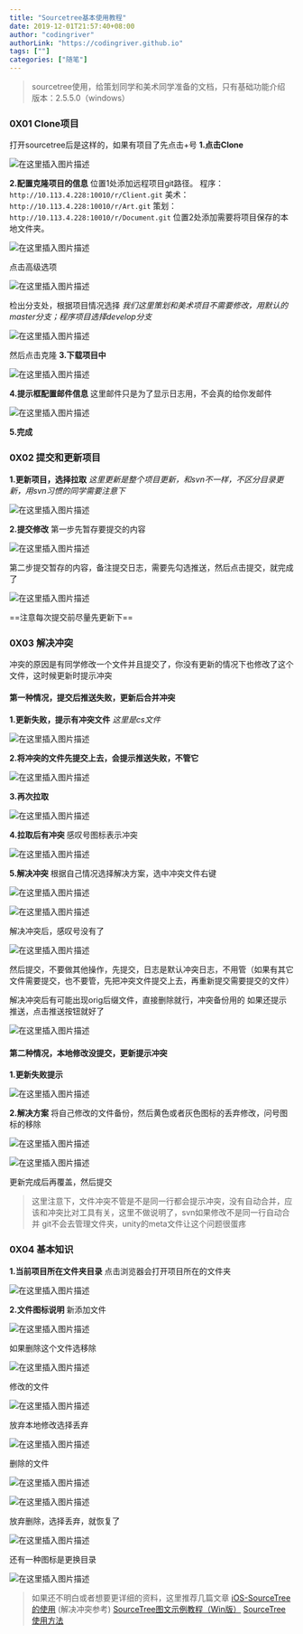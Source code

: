 ```yaml
---
title: "Sourcetree基本使用教程"
date: 2019-12-01T21:57:40+08:00
author: "codingriver"
authorLink: "https://codingriver.github.io"
tags: [""]
categories: ["随笔"]
---
```


<!--more-->

>sourcetree使用，给策划同学和美术同学准备的文档，只有基础功能介绍
>版本：2.5.5.0（windows）


###  0X01 Clone项目	
打开sourcetree后是这样的，如果有项目了先点击+号
**1.点击Clone**  
  

![在这里插入图片描述](https://img-blog.csdnimg.cn/20181120134715905.png?x-oss-process=image/watermark,type_ZmFuZ3poZW5naGVpdGk,shadow_10,text_aHR0cHM6Ly9ibG9nLmNzZG4ubmV0L2NvZGluZ3JpdmVy,size_16,color_FFFFFF,t_70)  


**2.配置克隆项目的信息**
位置1处添加远程项目git路径。
程序：`http://10.113.4.228:10010/r/Client.git`
美术：`http://10.113.4.228:10010/r/Art.git`
策划：`http://10.113.4.228:10010/r/Document.git`
位置2处添加需要将项目保存的本地文件夹。

  
  

![在这里插入图片描述](https://img-blog.csdnimg.cn/20181120134833835.png?x-oss-process=image/watermark,type_ZmFuZ3poZW5naGVpdGk,shadow_10,text_aHR0cHM6Ly9ibG9nLmNzZG4ubmV0L2NvZGluZ3JpdmVy,size_16,color_FFFFFF,t_70)  



点击高级选项
  
  

![在这里插入图片描述](https://img-blog.csdnimg.cn/2018112013500386.png?x-oss-process=image/watermark,type_ZmFuZ3poZW5naGVpdGk,shadow_10,text_aHR0cHM6Ly9ibG9nLmNzZG4ubmV0L2NvZGluZ3JpdmVy,size_16,color_FFFFFF,t_70)  

检出分支处，根据项目情况选择
*我们这里策划和美术项目不需要修改，用默认的master分支；程序项目选择develop分支*
  
  

![在这里插入图片描述](https://img-blog.csdnimg.cn/20181120135038867.png?x-oss-process=image/watermark,type_ZmFuZ3poZW5naGVpdGk,shadow_10,text_aHR0cHM6Ly9ibG9nLmNzZG4ubmV0L2NvZGluZ3JpdmVy,size_16,color_FFFFFF,t_70)  

然后点击克隆
**3.下载项目中**

  
  

![在这里插入图片描述](https://img-blog.csdnimg.cn/20181120135244470.png?x-oss-process=image/watermark,type_ZmFuZ3poZW5naGVpdGk,shadow_10,text_aHR0cHM6Ly9ibG9nLmNzZG4ubmV0L2NvZGluZ3JpdmVy,size_16,color_FFFFFF,t_70)  

**4.提示框配置邮件信息**
这里邮件只是为了显示日志用，不会真的给你发邮件
  
  

![在这里插入图片描述](https://img-blog.csdnimg.cn/20181120135259583.png?x-oss-process=image/watermark,type_ZmFuZ3poZW5naGVpdGk,shadow_10,text_aHR0cHM6Ly9ibG9nLmNzZG4ubmV0L2NvZGluZ3JpdmVy,size_16,color_FFFFFF,t_70)  

**5.完成**

###  0X02 提交和更新项目	
**1.更新项目，选择拉取**
*这里更新是整个项目更新，和svn不一样，不区分目录更新，用svn习惯的同学需要注意下*
  
  

![在这里插入图片描述](https://img-blog.csdnimg.cn/20181120135727283.png?x-oss-process=image/watermark,type_ZmFuZ3poZW5naGVpdGk,shadow_10,text_aHR0cHM6Ly9ibG9nLmNzZG4ubmV0L2NvZGluZ3JpdmVy,size_16,color_FFFFFF,t_70)  


**2.提交修改**
第一步先暂存要提交的内容
  
  

![在这里插入图片描述](https://img-blog.csdnimg.cn/20181120135917141.png?x-oss-process=image/watermark,type_ZmFuZ3poZW5naGVpdGk,shadow_10,text_aHR0cHM6Ly9ibG9nLmNzZG4ubmV0L2NvZGluZ3JpdmVy,size_16,color_FFFFFF,t_70)  


第二步提交暂存的内容，备注提交日志，需要先勾选推送，然后点击提交，就完成了
  
  

![在这里插入图片描述](https://img-blog.csdnimg.cn/20181120140006727.png?x-oss-process=image/watermark,type_ZmFuZ3poZW5naGVpdGk,shadow_10,text_aHR0cHM6Ly9ibG9nLmNzZG4ubmV0L2NvZGluZ3JpdmVy,size_16,color_FFFFFF,t_70)  

==注意每次提交前尽量先更新下==
###  0X03 解决冲突	

冲突的原因是有同学修改一个文件并且提交了，你没有更新的情况下也修改了这个文件，这时候更新时提示冲突
#### 第一种情况，提交后推送失败，更新后合并冲突
**1.更新失败，提示有冲突文件**
*这里是cs文件*
  
  

![在这里插入图片描述](https://img-blog.csdnimg.cn/20181120141517606.png?x-oss-process=image/watermark,type_ZmFuZ3poZW5naGVpdGk,shadow_10,text_aHR0cHM6Ly9ibG9nLmNzZG4ubmV0L2NvZGluZ3JpdmVy,size_16,color_FFFFFF,t_70)  


**2.将冲突的文件先提交上去，会提示推送失败，不管它**
  
  

![在这里插入图片描述](https://img-blog.csdnimg.cn/20181120144831429.png?x-oss-process=image/watermark,type_ZmFuZ3poZW5naGVpdGk,shadow_10,text_aHR0cHM6Ly9ibG9nLmNzZG4ubmV0L2NvZGluZ3JpdmVy,size_16,color_FFFFFF,t_70)  


**3.再次拉取**

  
  

![在这里插入图片描述](https://img-blog.csdnimg.cn/20181120144859667.png?x-oss-process=image/watermark,type_ZmFuZ3poZW5naGVpdGk,shadow_10,text_aHR0cHM6Ly9ibG9nLmNzZG4ubmV0L2NvZGluZ3JpdmVy,size_16,color_FFFFFF,t_70)  


**4.拉取后有冲突**
感叹号图标表示冲突
  
  

![在这里插入图片描述](https://img-blog.csdnimg.cn/20181120144922880.png?x-oss-process=image/watermark,type_ZmFuZ3poZW5naGVpdGk,shadow_10,text_aHR0cHM6Ly9ibG9nLmNzZG4ubmV0L2NvZGluZ3JpdmVy,size_16,color_FFFFFF,t_70)  

**5.解决冲突**
根据自己情况选择解决方案，选中冲突文件右键
  
  

![在这里插入图片描述](https://img-blog.csdnimg.cn/20181120145013854.png?x-oss-process=image/watermark,type_ZmFuZ3poZW5naGVpdGk,shadow_10,text_aHR0cHM6Ly9ibG9nLmNzZG4ubmV0L2NvZGluZ3JpdmVy,size_16,color_FFFFFF,t_70)  

  
  

![在这里插入图片描述](https://img-blog.csdnimg.cn/20181120145040867.png?x-oss-process=image/watermark,type_ZmFuZ3poZW5naGVpdGk,shadow_10,text_aHR0cHM6Ly9ibG9nLmNzZG4ubmV0L2NvZGluZ3JpdmVy,size_16,color_FFFFFF,t_70)  


解决冲突后，感叹号没有了
  
  

![在这里插入图片描述](https://img-blog.csdnimg.cn/20181120145049813.png?x-oss-process=image/watermark,type_ZmFuZ3poZW5naGVpdGk,shadow_10,text_aHR0cHM6Ly9ibG9nLmNzZG4ubmV0L2NvZGluZ3JpdmVy,size_16,color_FFFFFF,t_70)  


然后提交，不要做其他操作，先提交，日志是默认冲突日志，不用管（如果有其它文件需要提交，也不要管，先把冲突文件提交上去，再重新提交需要提交的文件）

解决冲突后有可能出现orig后缀文件，直接删除就行，冲突备份用的
如果还提示推送，点击推送按钮就好了
  
  

![在这里插入图片描述](https://img-blog.csdnimg.cn/20181120150515699.png?x-oss-process=image/watermark,type_ZmFuZ3poZW5naGVpdGk,shadow_10,text_aHR0cHM6Ly9ibG9nLmNzZG4ubmV0L2NvZGluZ3JpdmVy,size_16,color_FFFFFF,t_70)  



#### 第二种情况，本地修改没提交，更新提示冲突
**1.更新失败提示**
  
  

![在这里插入图片描述](https://img-blog.csdnimg.cn/20181121142304428.png?x-oss-process=image/watermark,type_ZmFuZ3poZW5naGVpdGk,shadow_10,text_aHR0cHM6Ly9ibG9nLmNzZG4ubmV0L2NvZGluZ3JpdmVy,size_16,color_FFFFFF,t_70)  

**2.解决方案**
将自己修改的文件备份，然后黄色或者灰色图标的丢弃修改，问号图标的移除
  
  

![在这里插入图片描述](https://img-blog.csdnimg.cn/2018112114250917.png?x-oss-process=image/watermark,type_ZmFuZ3poZW5naGVpdGk,shadow_10,text_aHR0cHM6Ly9ibG9nLmNzZG4ubmV0L2NvZGluZ3JpdmVy,size_16,color_FFFFFF,t_70)  

  
  

![在这里插入图片描述](https://img-blog.csdnimg.cn/20181121142533218.png?x-oss-process=image/watermark,type_ZmFuZ3poZW5naGVpdGk,shadow_10,text_aHR0cHM6Ly9ibG9nLmNzZG4ubmV0L2NvZGluZ3JpdmVy,size_16,color_FFFFFF,t_70)  

更新完成后再覆盖，然后提交



>这里注意下，文件冲突不管是不是同一行都会提示冲突，没有自动合并，应该和冲突比对工具有关，这里不做说明了，svn如果修改不是同一行自动合并
>git不会去管理文件夹，unity的meta文件让这个问题很蛋疼

###  0X04 基本知识	

**1.当前项目所在文件夹目录**
点击浏览器会打开项目所在的文件夹
  
  

![在这里插入图片描述](https://img-blog.csdnimg.cn/20181121120056273.png?x-oss-process=image/watermark,type_ZmFuZ3poZW5naGVpdGk,shadow_10,text_aHR0cHM6Ly9ibG9nLmNzZG4ubmV0L2NvZGluZ3JpdmVy,size_16,color_FFFFFF,t_70)  


**2.文件图标说明**
新添加文件
  
  

![在这里插入图片描述](https://img-blog.csdnimg.cn/20181121120704641.png)  

如果删除这个文件选移除
  
  

![在这里插入图片描述](https://img-blog.csdnimg.cn/20181121120731434.png?x-oss-process=image/watermark,type_ZmFuZ3poZW5naGVpdGk,shadow_10,text_aHR0cHM6Ly9ibG9nLmNzZG4ubmV0L2NvZGluZ3JpdmVy,size_16,color_FFFFFF,t_70)  


修改的文件
  
  

![在这里插入图片描述](https://img-blog.csdnimg.cn/20181121120902108.png)  

放弃本地修改选择丢弃
  
  

![在这里插入图片描述](https://img-blog.csdnimg.cn/20181121120931941.png?x-oss-process=image/watermark,type_ZmFuZ3poZW5naGVpdGk,shadow_10,text_aHR0cHM6Ly9ibG9nLmNzZG4ubmV0L2NvZGluZ3JpdmVy,size_16,color_FFFFFF,t_70)  

删除的文件
  
  

![在这里插入图片描述](https://img-blog.csdnimg.cn/20181121124036453.png?x-oss-process=image/watermark,type_ZmFuZ3poZW5naGVpdGk,shadow_10,text_aHR0cHM6Ly9ibG9nLmNzZG4ubmV0L2NvZGluZ3JpdmVy,size_16,color_FFFFFF,t_70)  


  
  

![在这里插入图片描述](https://img-blog.csdnimg.cn/20181121124054319.png)  

放弃删除，选择丢弃，就恢复了
  
  

![在这里插入图片描述](https://img-blog.csdnimg.cn/20181121124120719.png?x-oss-process=image/watermark,type_ZmFuZ3poZW5naGVpdGk,shadow_10,text_aHR0cHM6Ly9ibG9nLmNzZG4ubmV0L2NvZGluZ3JpdmVy,size_16,color_FFFFFF,t_70)  


还有一种图标是更换目录
  
  

![在这里插入图片描述](https://img-blog.csdnimg.cn/20181121130121168.png)  



>如果还不明白或者想要更详细的资料，这里推荐几篇文章
>[iOS-SourceTree的使用](https://www.jianshu.com/p/70d8dafd4b55) (解决冲突参考)
>[SourceTree图文示例教程（Win版）](https://zhuanlan.zhihu.com/p/37253726)
>[SourceTree使用方法](https://blog.csdn.net/u012230055/article/details/64125268/)